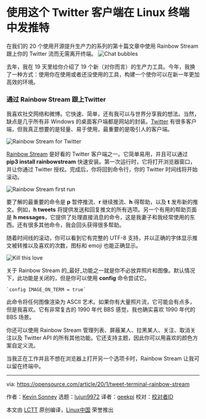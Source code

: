 [#]: collector: (lujun9972)
[#]: translator: (geekpi)
[#]: reviewer: ( )
[#]: publisher: ( )
[#]: url: ( )
[#]: subject: (Use this Twitter client for Linux to tweet from the terminal)
[#]: via: (https://opensource.com/article/20/1/tweet-terminal-rainbow-stream)
[#]: author: (Kevin Sonney https://opensource.com/users/ksonney)

使用这个 Twitter 客户端在 Linux 终端中发推特
======
在我们的 20 个使用开源提升生产力的系列的第十篇文章中使用 Rainbow Stream 跟上你的 Twitter 流而无需离开终端。
![Chat bubbles][1]

去年，我在 19 天里给你介绍了 19 个新（对你而言）的生产力工具。今年，我换了一种方式：使用你在使用或者还没使用的工具，构建一个使你可以在新一年更加高效的环境。

### 通过 Rainbow Stream 跟上Twitter

我喜欢社交网络和微博。它快速、简单，还有我可以与世界分享我的想法。当然，缺点是几乎所有非 Windows 的桌面客户端都是网站的封装。[Twitter][2] 有很多客户端，但我真正想要的是轻量、易于使用，最重要的是吸引人的客户端。

![Rainbow Stream for Twitter][3]

[Rainbow Stream][4] 是好看的 Twitter 客户端之一。它简单易用，并且可以通过 **pip3 install rainbowstream** 快速安装。第一次运行时，它将打开浏览器窗口，并让你通过 Twitter 授权。完成后，你将回到命令行，你的 Twitter 时间线将开始滚动。

![Rainbow Stream first run][5]

要了解的最重要的命令是 **p** 暂停推流、**r** 继续推流、**h** 得帮助，以及 **t** 发布新的推文。例如，**h tweets** 将提供发送和回复推文的所有选项。另一个有用的帮助页面是 **h messages**，它提供了处理直接消息的命令，这是我妻子和我经常使用的东西。还有很多其他命令，我会回头获得很多帮助。

随着时间线的滚动，你可以看到它有完整的 UTF-8 支持，并以正确的字体显示推文被转推以及喜欢的次数，图标和 emoji 也能正确显示。

![Kill this love][6]

关于 Rainbow Stream 的_最好_功能之一就是你不必放弃照片和图像。默认情况下，此功能是关闭的，但是你可以使用 **config** 命令尝试它。


```
`config IMAGE_ON_TERM = true`
```

此命令将任何图像渲染为 ASCII 艺术。如果你有大量照片流，它可能会有点多，但是我喜欢。它有非常复古的 1990 年代 BBS 感觉，我也确实喜欢 1990 年代的 BBS 场景。

你还可以使用 Rainbow Stream 管理列表、屏蔽某人、拉黑某人、关注、取消关注以及 Twitter API 的所有其他功能。它还支持主题，因此你可以用喜欢的颜色方案自定义流。

当我正在工作并且不想在浏览器上打开另一个选项卡时，Rainbow Stream 让我可以留在终端中。

--------------------------------------------------------------------------------

via: https://opensource.com/article/20/1/tweet-terminal-rainbow-stream

作者：[Kevin Sonney][a]
选题：[lujun9972][b]
译者：[geekpi](https://github.com/geekpi)
校对：[校对者ID](https://github.com/校对者ID)

本文由 [LCTT](https://github.com/LCTT/TranslateProject) 原创编译，[Linux中国](https://linux.cn/) 荣誉推出

[a]: https://opensource.com/users/ksonney
[b]: https://github.com/lujun9972
[1]: https://opensource.com/sites/default/files/styles/image-full-size/public/lead-images/talk_chat_communication_team.png?itok=CYfZ_gE7 (Chat bubbles)
[2]: https://twitter.com/home
[3]: https://opensource.com/sites/default/files/uploads/productivity_10-1.png (Rainbow Stream for Twitter)
[4]: https://rainbowstream.readthedocs.io/en/latest/
[5]: https://opensource.com/sites/default/files/uploads/productivity_10-2.png (Rainbow Stream first run)
[6]: https://opensource.com/sites/default/files/uploads/day10-image3_1.png (Kill this love)
